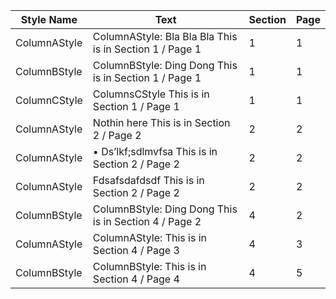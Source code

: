 | Style Name   | Text                                                            | Section | Page |
|--------------|-----------------------------------------------------------------|---------|------|
| ColumnAStyle | ColumnAStyle: Bla Bla Bla This is in Section 1 / Page 1         | 1       | 1    |
| ColumnBStyle | ColumnBStyle: Ding Dong This is in Section 1 / Page 1           | 1       | 1    |
| ColumnCStyle | ColumnsCStyle This is in Section 1 / Page 1                     | 1       | 1    |
| ColumnAStyle | <indent>Nothin here This is in Section 2 / Page 2               | 2       | 2    |
| ColumnAStyle | •    Ds’lkf;sdlmvfsa This is in Section 2 / Page 2              | 2       | 2    |
| ColumnAStyle | <right align>Fdsafsdafdsdf This is in Section 2 / Page 2        | 2       | 2    |
| ColumnBStyle | ColumnBStyle: Ding Dong This is in Section 4 / Page 2           | 4       | 2    |
| ColumnAStyle | ColumnAStyle: This is in Section 4 / Page 3                     | 4       | 3    |
| ColumnBStyle | <font size change> ColumnBStyle:  This is in Section 4 / Page 4 | 4       | 5    |